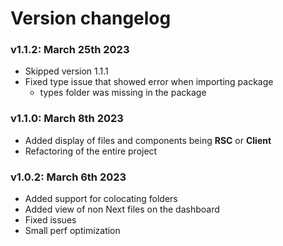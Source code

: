 # Version changelog

### v1.1.2: March 25th 2023
- Skipped version 1.1.1
- Fixed type issue that showed error when importing package
  - types folder was missing in the package

### v1.1.0: March 8th 2023
- Added display of files and components being **RSC** or **Client**
- Refactoring of the entire project

### v1.0.2: March 6th 2023
- Added support for colocating folders
- Added view of non Next files on the dashboard
- Fixed issues
- Small perf optimization
